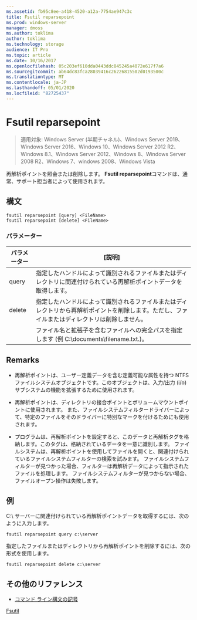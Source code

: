 ```yaml
---
ms.assetid: fb95c8ee-a418-4520-a12a-7754ae947c3c
title: Fsutil reparsepoint
ms.prod: windows-server
manager: dmoss
ms.author: toklima
author: toklima
ms.technology: storage
audience: IT Pro
ms.topic: article
ms.date: 10/16/2017
ms.openlocfilehash: 05c203ef610dda0443ddc845245a4072e617f7a6
ms.sourcegitcommit: ab64dc83fca28039416c26226815502d0193500c
ms.translationtype: MT
ms.contentlocale: ja-JP
ms.lasthandoff: 05/01/2020
ms.locfileid: "82725437"
---
```

# <a name="fsutil-reparsepoint"></a>Fsutil reparsepoint
> 適用対象: Windows Server (半期チャネル)、Windows Server 2019、Windows Server 2016、Windows 10、Windows Server 2012 R2、Windows 8.1、Windows Server 2012、Windows 8、Windows Server 2008 R2、Windows 7、windows 2008、Windows Vista

再解析ポイントを照会または削除します。  **Fsutil reparsepoint**コマンドは、通常、サポート担当者によって使用されます。



## <a name="syntax"></a>構文

```
fsutil reparsepoint [query] <FileName>
fsutil reparsepoint [delete] <FileName>
```

### <a name="parameters"></a>パラメーター

| パラメーター  |                                                                [説明]                                                                |
|------------|-------------------------------------------------------------------------------------------------------------------------------------------|
|   query    |            指定したハンドルによって識別されるファイルまたはディレクトリに関連付けられている再解析ポイントデータを取得します。             |
|   delete   | 指定したハンドルによって識別されるファイルまたはディレクトリから再解析ポイントを削除します。ただし、ファイルまたはディレクトリは削除しません。 |
| <FileName> |             ファイル名と拡張子を含むファイルへの完全パスを指定します (例 C:\documents\filename.txt.)。             |

## <a name="remarks"></a>Remarks

-   再解析ポイントは、ユーザー定義データを含む定義可能な属性を持つ NTFS ファイルシステムオブジェクトです。このオブジェクトは、入力/出力 (i/o) サブシステムの機能を拡張するために使用されます。

-   再解析ポイントは、ディレクトリの接合ポイントとボリュームマウントポイントに使用されます。 また、ファイルシステムフィルタードライバーによって、特定のファイルをそのドライバーに特別なマークを付けるためにも使用されます。

-   プログラムは、再解析ポイントを設定すると、このデータと再解析タグを格納します。このタグは、格納されているデータを一意に識別します。 ファイルシステムは、再解析ポイントを使用してファイルを開くと、関連付けられているファイルシステムフィルターの検索を試みます。 ファイルシステムフィルターが見つかった場合、フィルターは再解析データによって指示されたファイルを処理します。 ファイルシステムフィルターが見つからない場合、ファイルオープン操作は失敗します。

## <a name="examples"></a><a name="BKMK_examples"></a>例
C:\ サーバーに関連付けられている再解析ポイントデータを取得するには、次のように入力します。

```
fsutil reparsepoint query c:\server
```

指定したファイルまたはディレクトリから再解析ポイントを削除するには、次の形式を使用します。

```
fsutil reparsepoint delete c:\server
```

## <a name="additional-references"></a>その他のリファレンス
- [コマンド ライン構文の記号](command-line-syntax-key.md)

[Fsutil](Fsutil.md)


